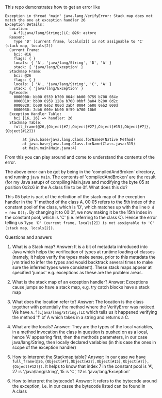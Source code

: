 This repo demonstrates how to get an error like

```
Exception in thread "main" java.lang.VerifyError: Stack map does not match the one at exception handler 26
Exception Details:
  Location:
    A.f(Ljava/lang/String;)LC; @26: astore
  Reason:
    Type 'D' (current frame, locals[2]) is not assignable to 'C' (stack map, locals[2])
  Current Frame:
    bci: @16
    flags: { }
    locals: { 'A', 'java/lang/String', 'D', 'A' }
    stack: { 'java/lang/Exception' }
  Stackmap Frame:
    bci: @26
    flags: { }
    locals: { 'A', 'java/lang/String', 'C', 'A' }
    stack: { 'java/lang/Exception' }
  Bytecode:
    0000000: bb00 0559 b700 064d bb00 0759 b700 084e
    0000010: bb00 0959 120a b700 0bbf 3a04 b200 0d2c
    0000020: b600 0eb2 000d 2ab4 0004 b600 0eb2 000d
    0000030: 2db6 000e bb00 0f59 b700 10b0
  Exception Handler Table:
    bci [16, 26] => handler: 26
  Stackmap Table:
    full_frame(@26,{Object[#7],Object[#27],Object[#15],Object[#7]},{Object[#12]})

        at java.base/java.lang.Class.forName0(Native Method)
        at java.base/java.lang.Class.forName(Class.java:315)
        at Main.main(Main.java:4)
```

From this you can play around and come to understand the contents of the error.

The above error can be got by being in the 'compiledAndBroken' directory, and running `java Main`. The contents of 'compiledAndBroken' are the result (for my Java setup) of compiling Main.java and modifying the byte 05 at position 0x2c6 in the A.class file to be 0f. What does this do?

This 05 byte is part of the definition of the stack map of the exception handler in the 'f' method of the class A, 00 05 refers to the 5th index of the constant pool of the class, which is 'D', which matches up with the line `D d = new D();`. By changing it to 00 0f, we now making it be the 15th index in the constant pool, which is 'C' (i.e. referring to the class C). Hence the error telling us `Type 'D' (current frame, locals[2]) is not assignable to 'C' (stack map, locals[2])`.

Questions and answers

1. What is a Stack map? Answer: It is a bit of metadata introduced into Java which helps the verification of types at runtime loading of classes (namely, it helps verify the types make sense, prior to this metadata the jvm tried to infer the types and would backtrack several times to make sure the inferred types were consistent). These stack maps appear at specified 'jumps' e.g. exceptions as these are the problem areas.

2. What is the stack map of an exception handler? Answer: Exceptions cause jumps so have a stack map, e.g. try catch blocks have a stack map

3. What does the location refer to? Answer: The location is the class together with potentially the method where the VerifyError was noticed. We have `A.f(Ljava/lang/String;)LC` which tells us it happened verifying the method 'f' of A which takes in a string and returns a C.

4. What are the locals? Answer: They are the types of the local variables, in a method invocation the class in question is pushed on as a local, hence 'A' appearing first, then the methods parameters, in our case java/lang/String, then locally declared variables (in this case the ones in scope of the exception handler)

5. How to interpret the Stackmap table? Answer: In our case we have ` full_frame(@26,{Object[#7],Object[#27],Object[#15],Object[#7]},{Object[#12]})`. It helps to know that index 7 in the constant pool is 'A', 27 is '/java/lang/string', 15 is 'C', 12 is 'java/lang/Exception'

6. How to interpret the bytecode? Answer: It refers to the bytecode around the exception, i.e. in our casse the bytecode listed can be found in A.class
